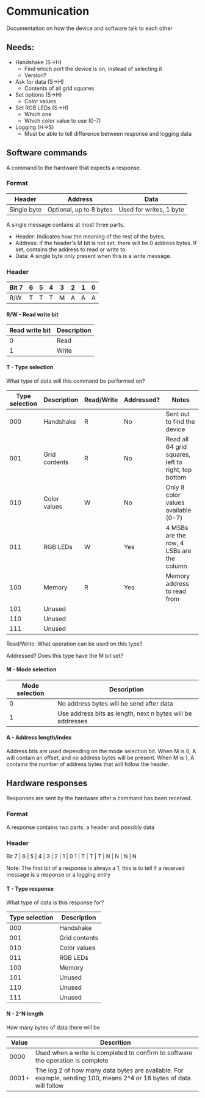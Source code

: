 # Communication

Documentation on how the device and software talk to each other

## Needs:
- Handshake (S-\>H)
	- Find which port the device is on, instead of selecting it
	- Version?
- Ask for data (S-\>H)
	- Contents of all grid squares
- Set options (S-\>H)
	- Color values
- Set RGB LEDs (S-\>H)
	- Which one
	- Which color value to use (0-7)
- Logging (H-\>S)
	- Must be able to tell difference between response and logging data

## Software commands

A command to the hardware that expects a response.

### Format

Header | Address | Data
----- | ----- | -----
Single byte | Optional, up to 8 bytes | Used for writes, 1 byte

A single message contains at most three parts.

- Header: Indicates how the meaning of the rest of the bytes.
- Address: If the header's M bit is not set, there will be 0 address bytes. If set, contains the address to read or write to.
- Data: A single byte only present when this is a write message.

### Header

Bit 7 | 6 | 5 | 4 | 3 | 2 | 1 | 0
----- | - | - | - | - | - | - | -
R/W   |	T | T | T | M | A | A | A

#### R/W - Read write bit

Read write bit | Description
----- | -----
0 | Read
1 | Write

#### T - Type selection

What type of data will this command be performed on?

Type selection | Description | Read/Write | Addressed? | Notes
----- | ----- | ----- | ----- | -----
000 | Handshake | R | No | Sent out to find the device
001 | Grid contents | R | No | Read all 64 grid squares, left to right, top bottom
010 | Color values | W | No | Only 8 color values available (0-7)
011 | RGB LEDs | W | Yes | 4 MSBs are the row, 4 LSBs are the column
100 | Memory | R | Yes | Memory address to read from
101 | Unused | | |
110 | Unused | | |
111 | Unused | | |

Read/Write: What operation can be used on this type?

Addressed? Does this type have the M bit set?

#### M - Mode selection

Mode selection | Description
----- | -----
0 | No address bytes will be send after data
1 | Use address bits as length, next n bytes will be addresses

#### A - Address length/index

Address bits are used depending on the mode selection bit. When M is 0, A will contain an offset, and no address bytes will be present. When M is 1, A contains the number of address bytes that will follow the header.

## Hardware responses

Responses are sent by the hardware after a command has been received.

### Format

A response contains two parts, a header and possibly data

### Header

Bit 7 | 6 | 5 | 4 | 3 | 2 | 1 | 0
1     | T | T | T | N | N | N | N

Note: The first bit of a response is always a 1, this is to tell if a received message is a response or a logging entry

#### T - Type response

What type of data is this response for?

Type selection | Description
----- | -----
000 | Handshake
001 | Grid contents
010 | Color values
011 | RGB LEDs
100 | Memory
101 | Unused
110 | Unused
111 | Unused

#### N - 2^N length

How many bytes of data there will be

Value | Descrition
----- | -----
0000 | Used when a write is completed to confirm to software the operation is complete
0001+ | The log 2 of how many data bytes are available. For example, sending 100, means 2^4 or 16 bytes of data will follow
